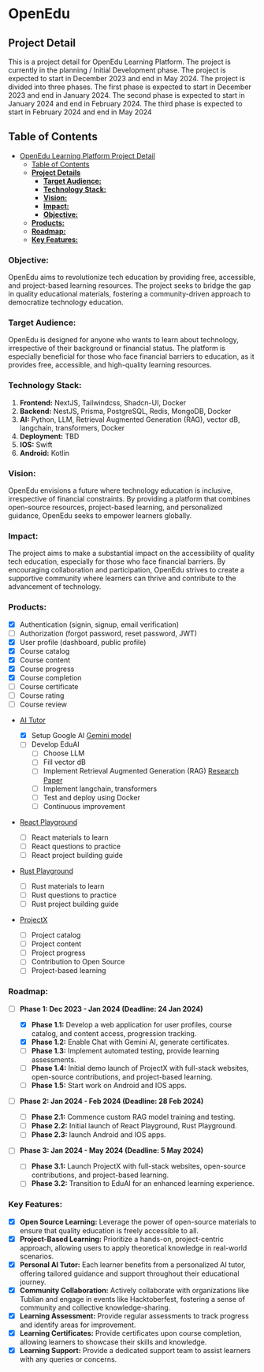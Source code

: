 # OpenEdu

## Project Detail

This is a project detail for OpenEdu Learning Platform. The project is currently in the planning / Initial Development phase. The project is expected to start in December 2023 and end in May 2024. The project is divided into three phases. The first phase is expected to start in December 2023 and end in January 2024. The second phase is expected to start in January 2024 and end in February 2024. The third phase is expected to start in February 2024 and end in May 2024

## Table of Contents

- [OpenEdu Learning Platform Project Detail](#openedu-learning-platform-project-detail)
  - [Table of Contents](#table-of-contents)
  - [**Project Details**](#project-details)
    - [**Target Audience:**](#target-audience)
    - [**Technology Stack:**](#technology-stack)
    - [**Vision:**](#vision)
    - [**Impact:**](#impact)
    - [**Objective:**](#objective)
  - [**Products:**](#products)
  - [**Roadmap:**](#roadmap)
  - [**Key Features:**](#key-features)

### **Objective:**

OpenEdu aims to revolutionize tech education by providing free, accessible, and project-based learning resources. The project seeks to bridge the gap in quality educational materials, fostering a community-driven approach to democratize technology education.

### **Target Audience:**

OpenEdu is designed for anyone who wants to learn about technology, irrespective of their background or financial status. The platform is especially beneficial for those who face financial barriers to education, as it provides free, accessible, and high-quality learning resources.

### **Technology Stack:**

1.  **Frontend:** NextJS, Tailwindcss, Shadcn-UI, Docker
2.  **Backend:** NestJS, Prisma, PostgreSQL, Redis, MongoDB, Docker
3.  **AI:** Python, LLM, Retrieval Augmented Generation (RAG), vector dB, langchain, transformers, Docker
4.  **Deployment:** TBD
5.  **IOS:** Swift
6.  **Android:** Kotlin

### **Vision:**

OpenEdu envisions a future where technology education is inclusive, irrespective of financial constraints. By providing a platform that combines open-source resources, project-based learning, and personalized guidance, OpenEdu seeks to empower learners globally.

### **Impact:**

The project aims to make a substantial impact on the accessibility of quality tech education, especially for those who face financial barriers. By encouraging collaboration and participation, OpenEdu strives to create a supportive community where learners can thrive and contribute to the advancement of technology.

### **Products:**

- [x] Authentication (signin, signup, email verification)
- [ ] Authorization (forgot password, reset password, JWT)
- [x] User profile (dashboard, public profile)
- [x] Course catalog
- [x] Course content
- [x] Course progress
- [x] Course completion
- [ ] Course certificate
- [ ] Course rating
- [ ] Course review

- [AI Tutor](AITutor.md)

  - [x] Setup Google AI [Gemini model](https://blog.google/technology/ai/google-gemini-ai/)
  - [ ] Develop EduAI
    - [ ] Choose LLM
    - [ ] Fill vector dB
    - [ ] Implement Retrieval Augmented Generation (RAG) [Research Paper](https://arxiv.org/abs/2005.11401)
    - [ ] Implement langchain, transformers
    - [ ] Test and deploy using Docker
    - [ ] Continuous improvement

- [React Playground](ReactPlayground.md)

  - [ ] React materials to learn
  - [ ] React questions to practice
  - [ ] React project building guide

- [Rust Playground](RustPlayground.md)

  - [ ] Rust materials to learn
  - [ ] Rust questions to practice
  - [ ] Rust project building guide

- [ProjectX](ProjectX.md)
  - [ ] Project catalog
  - [ ] Project content
  - [ ] Project progress
  - [ ] Contribution to Open Source
  - [ ] Project-based learning

### **Roadmap:**

- [ ] **Phase 1: Dec 2023 - Jan 2024 (Deadline: 24 Jan 2024)**

  - [x] **Phase 1.1:** Develop a web application for user profiles, course catalog, and content access, progression tracking.
  - [x] **Phase 1.2:** Enable Chat with Gemini AI, generate certificates.
  - [ ] **Phase 1.3:** Implement automated testing, provide learning assessments.
  - [ ] **Phase 1.4:** Initial demo launch of ProjectX with full-stack websites, open-source contributions, and project-based learning.
  - [ ] **Phase 1.5:** Start work on Android and IOS apps.

- [ ] **Phase 2: Jan 2024 - Feb 2024 (Deadline: 28 Feb 2024)**

  - [ ] **Phase 2.1:** Commence custom RAG model training and testing.
  - [ ] **Phase 2.2:** Initial launch of React Playground, Rust Playground.
  - [ ] **Phase 2.3:** launch Android and IOS apps.

- [ ] **Phase 3: Jan 2024 - May 2024 (Deadline: 5 May 2024)**
  - [ ] **Phase 3.1:** Launch ProjectX with full-stack websites, open-source contributions, and project-based learning.
  - [ ] **Phase 3.2:** Transition to EduAI for an enhanced learning experience.

### **Key Features:**

- [x] **Open Source Learning:** Leverage the power of open-source materials to ensure that quality education is freely accessible to all.
- [x] **Project-Based Learning:** Prioritize a hands-on, project-centric approach, allowing users to apply theoretical knowledge in real-world scenarios.
- [x] **Personal AI Tutor:** Each learner benefits from a personalized AI tutor, offering tailored guidance and support throughout their educational journey.
- [x] **Community Collaboration:** Actively collaborate with organizations like Tublian and engage in events like Hacktoberfest, fostering a sense of community and collective knowledge-sharing.
- [x] **Learning Assessment:** Provide regular assessments to track progress and identify areas for improvement.
- [x] **Learning Certificates:** Provide certificates upon course completion, allowing learners to showcase their skills and knowledge.
- [x] **Learning Support:** Provide a dedicated support team to assist learners with any queries or concerns.
